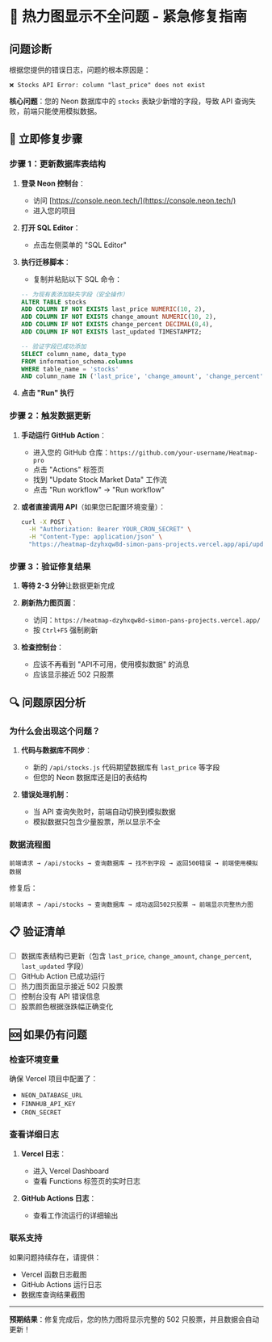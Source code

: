 # 🚨 热力图显示不全问题 - 紧急修复指南

## 问题诊断

根据您提供的错误日志，问题的根本原因是：

```
❌ Stocks API Error: column "last_price" does not exist
```

**核心问题**：您的 Neon 数据库中的 `stocks` 表缺少新增的字段，导致 API 查询失败，前端只能使用模拟数据。

## 🔧 立即修复步骤

### 步骤 1：更新数据库表结构

1. **登录 Neon 控制台**：
   - 访问 [https://console.neon.tech/](https://console.neon.tech/)
   - 进入您的项目

2. **打开 SQL Editor**：
   - 点击左侧菜单的 "SQL Editor"

3. **执行迁移脚本**：
   - 复制并粘贴以下 SQL 命令：
   
   ```sql
   -- 为现有表添加缺失字段（安全操作）
   ALTER TABLE stocks 
   ADD COLUMN IF NOT EXISTS last_price NUMERIC(10, 2),
   ADD COLUMN IF NOT EXISTS change_amount NUMERIC(10, 2),
   ADD COLUMN IF NOT EXISTS change_percent DECIMAL(8,4),
   ADD COLUMN IF NOT EXISTS last_updated TIMESTAMPTZ;
   
   -- 验证字段已成功添加
   SELECT column_name, data_type 
   FROM information_schema.columns 
   WHERE table_name = 'stocks' 
   AND column_name IN ('last_price', 'change_amount', 'change_percent', 'last_updated');
   ```

4. **点击 "Run" 执行**

### 步骤 2：触发数据更新

1. **手动运行 GitHub Action**：
   - 进入您的 GitHub 仓库：`https://github.com/your-username/Heatmap-pro`
   - 点击 "Actions" 标签页
   - 找到 "Update Stock Market Data" 工作流
   - 点击 "Run workflow" → "Run workflow"

2. **或者直接调用 API**（如果您已配置环境变量）：
   ```bash
   curl -X POST \
     -H "Authorization: Bearer YOUR_CRON_SECRET" \
     -H "Content-Type: application/json" \
     "https://heatmap-dzyhxqw8d-simon-pans-projects.vercel.app/api/update-stocks"
   ```

### 步骤 3：验证修复结果

1. **等待 2-3 分钟**让数据更新完成

2. **刷新热力图页面**：
   - 访问：`https://heatmap-dzyhxqw8d-simon-pans-projects.vercel.app/`
   - 按 `Ctrl+F5` 强制刷新

3. **检查控制台**：
   - 应该不再看到 "API不可用，使用模拟数据" 的消息
   - 应该显示接近 502 只股票

## 🔍 问题原因分析

### 为什么会出现这个问题？

1. **代码与数据库不同步**：
   - 新的 `/api/stocks.js` 代码期望数据库有 `last_price` 等字段
   - 但您的 Neon 数据库还是旧的表结构

2. **错误处理机制**：
   - 当 API 查询失败时，前端自动切换到模拟数据
   - 模拟数据只包含少量股票，所以显示不全

### 数据流程图

```
前端请求 → /api/stocks → 查询数据库 → 找不到字段 → 返回500错误 → 前端使用模拟数据
```

修复后：
```
前端请求 → /api/stocks → 查询数据库 → 成功返回502只股票 → 前端显示完整热力图
```

## 📋 验证清单

- [ ] 数据库表结构已更新（包含 `last_price`, `change_amount`, `change_percent`, `last_updated` 字段）
- [ ] GitHub Action 已成功运行
- [ ] 热力图页面显示接近 502 只股票
- [ ] 控制台没有 API 错误信息
- [ ] 股票颜色根据涨跌幅正确变化

## 🆘 如果仍有问题

### 检查环境变量

确保 Vercel 项目中配置了：
- `NEON_DATABASE_URL`
- `FINNHUB_API_KEY`
- `CRON_SECRET`

### 查看详细日志

1. **Vercel 日志**：
   - 进入 Vercel Dashboard
   - 查看 Functions 标签页的实时日志

2. **GitHub Actions 日志**：
   - 查看工作流运行的详细输出

### 联系支持

如果问题持续存在，请提供：
- Vercel 函数日志截图
- GitHub Actions 运行日志
- 数据库查询结果截图

---

**预期结果**：修复完成后，您的热力图将显示完整的 502 只股票，并且数据会自动更新！